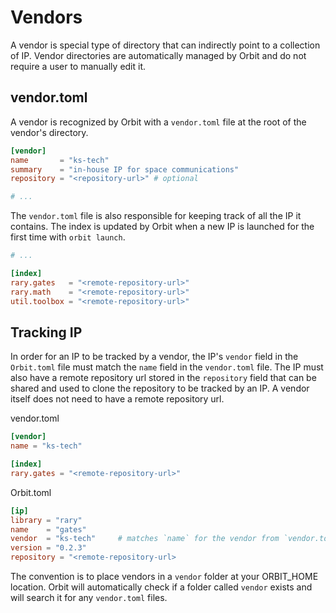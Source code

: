 # Vendors

A vendor is special type of directory that can indirectly point to a collection of IP. Vendor directories are automatically managed by Orbit and do not require a user to manually edit it.

## vendor.toml

A vendor is recognized by Orbit with a `vendor.toml` file at the root of the vendor's directory.

``` toml
[vendor]
name       = "ks-tech"
summary    = "in-house IP for space communications"
repository = "<repository-url>" # optional

# ...
```

The `vendor.toml` file is also responsible for keeping track of all the IP it contains. The index is updated by Orbit when a new IP is launched for the first time with `orbit launch`.

``` toml
# ...

[index]
rary.gates   = "<remote-repository-url>" 
rary.math    = "<remote-repository-url>" 
util.toolbox = "<remote-repository-url>" 
```

## Tracking IP

In order for an IP to be tracked by a vendor, the IP's `vendor` field in the `Orbit.toml` file must match the `name` field in the `vendor.toml` file. The IP must also have a remote repository url stored in the `repository` field that can be shared and used to clone the repository to be tracked by an IP. A vendor itself does not need to have a remote repository url.

vendor.toml
```toml
[vendor]
name = "ks-tech"

[index]
rary.gates = "<remote-repository-url>"
```

Orbit.toml
``` toml
[ip]
library = "rary"
name    = "gates"
vendor  = "ks-tech"     # matches `name` for the vendor from `vendor.toml`
version = "0.2.3"
repository = "<remote-repository-url>
```

The convention is to place vendors in a `vendor` folder at your ORBIT_HOME location. Orbit will automatically check if a folder called `vendor` exists and will search it for any `vendor.toml` files.